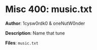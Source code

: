 # Misc 400: music.txt

**Author**: 1cysw0rdk0 & oneNutW0nder

**Description**: Name that tune

**Files**: `music.txt`